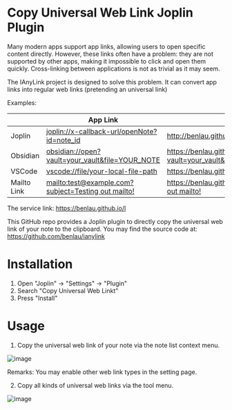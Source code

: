 # Copy Universal Web Link Joplin Plugin

Many modern apps support app links, allowing users to open specific content directly. However, these links often have a problem: they are not supported by other apps, making it impossible to click and open them quickly. Cross-linking between applications is not as trivial as it may seem.

The IAnyLink project is designed to solve this problem. It can convert app links into regular web links (pretending an universal link)

Examples:


<table>
  <thead>
    <tr>
      <th></th>
      <th>App Link</th>
      <th>Web Link</th>
    </tr>
  </thead>
  <tbody>
    <tr>
      <td>Joplin</td>
      <td><a href="joplin://x-callback-url/openNote?id=ad768a6768564d2bbb2cb87d88b82b31">joplin://x-callback-url/openNote?id=note_id</a></td>
      <td><a href="http://benlau.github.io/l/j/n/ad768a6768564d2bbb2cb87d88b82b31">http://benlau.github.io/l/j/n/ad768a6768564d2bbb2cb87d88b82b31</td>
    </tr>
    <tr>
      <td>Obsidian</td>
      <td><a href="obsidian://open?vault=your_vault&file=YOUR_NOTE">obsidian://open?vault=your_vault&file=YOUR_NOTE</a></td>
      <td><a href="https://benlau.github.io/l/v/obsidian///open?vault=your_vault&file=YOUR_NOTE">https://benlau.github.io/l/v/obsidian///open?vault=your_vault&file=YOUR_NOTE</a></td>
    </tr>
    <tr>
      <td>VSCode</td>
      <td><a href="vscode://file/your-local-file-path">vscode://file/your-local-file-path</a></td>
      <td><a href="https://benlau.github.io/l/v/vscode///file/your-local-file-path">https://benlau.github.io/l/v/vscode///file/your-local-file-path</a></td>
    </tr>
    <tr>
      <td>Mailto Link</td>
      <td><a href="mailto:test@example.com?subject=Testing out mailto!">mailto:test@example.com?subject=Testing out mailto!</a></td>
      <td><a href="https://benlau.github.io/l/v/mailto/test@example.com?subject=Testing out mailto!">https://benlau.github.io/l/v/mailto/test@example.com?subject=Testing out mailto!</a></td>
    </tr>
  </tbody>
</table>

The service link: https://benlau.github.io/l

This GitHub repo provides a Joplin plugin to directly copy the universal web link of your note to the clipboard. You may find the source code at: https://github.com/benlau/ianylink

# Installation

1. Open "Joplin" -> "Settings" -> "Plugin"
2. Search "Copy Universal Web Linkt"
3. Press "Install"

# Usage

1. Copy the universal web link of your note via the note list context menu.


![image](https://github.com/benlau/l/assets/82716/2057e584-7286-4188-aee2-82116b96f891)


Remarks: You may enable other web link types in the setting page.

2. Copy all kinds of universal web links via the tool menu.


![image](https://github.com/benlau/joplin-plugin-ianylink/assets/82716/b784f3f2-7470-4f42-aad9-7e1c5227f2b3)

